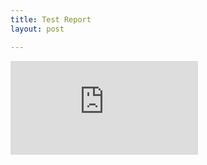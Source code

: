 ```yaml
---
title: Test Report
layout: post

---
```

![2019-12-04-972760.pdf](https://wenqingyu.github.io/negative_list/assets/2019-12-04-972760.pdf)
